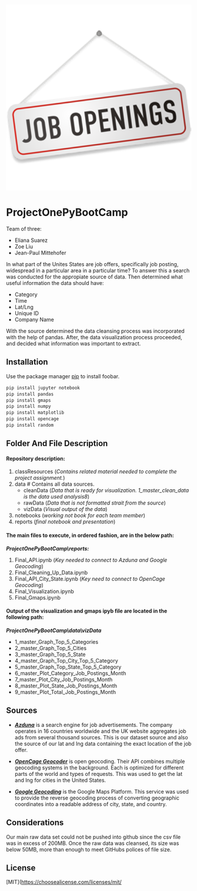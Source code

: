 
![](classResources\job_app_clip_art.png)


# ProjectOnePyBootCamp

Team of three:
* Eliana Suarez 
* Zoe Liu
* Jean-Paul Mittehofer

In what part of the Unites States are job offers, specifically job posting, widespread in a particular area in a particular time? 
To answer this a search was conducted for the appropiate source of data. Then determined what useful information the data should have:
* Category
* Time
* Lat/Lng
* Unique ID
* Company Name

With the source determined the data cleansing process was incorporated with the help of pandas. After, the data visualization process proceeded, and decided what information was important to extract.



## Installation

Use the package manager [pip](https://pip.pypa.io/en/stable/) to install foobar.

```bash
pip install jupyter notebook
pip install pandas
pip install gmaps
pip install numpy
pip install matplotlib
pip install opencage
pip install random
```

## Folder And File Description

#### Repository description:
1. classResources   (*Contains related material needed to complete the project assignment.*)
2. data # Contains all data sources.
    * cleanData     (*Data that is ready for visualization. 1_master_clean_data is the data used analysis8*)
    * rawData       (*Data that is not formatted strait from the source*)
    * vizData       (*Visual output of the data*)
3. notebooks        (*working not book for each team member*)
4. reports          (*final notebook and presentation*)


#### The main files to execute, in ordered fashion, are in the below path:
***ProjectOnePyBootCamp\reports:***

1. Final_API.ipynb (*Key needed to connect to Azduna and Google Geocoding*)
2. Final_Cleaning_Up_Data.ipynb
3. Final_API_City_State.ipynb (*Key need to connect to OpenCage Geocoding*)
4. Final_Visualization.ipynb
5. Final_Gmaps.ipynb

#### Output of the visualization and gmaps ipyb file are located in the following path:
***ProjectOnePyBootCamp\data\vizData***

* 1_master_Graph_Top_5_Categories
* 2_master_Graph_Top_5_Cities
* 3_master_Graph_Top_5_State
* 4_master_Graph_Top_City_Top_5_Category
* 5_master_Graph_Top_State_Top_5_Category
* 6_master_Plot_Category_Job_Postings_Month
* 7_master_Plot_City_Job_Postings_Month
* 8_master_Plot_State_Job_Postings_Month
* 9_master_Plot_Total_Job_Postings_Month


## Sources
* [***Azduna***](https://developer.adzuna.com/)
 is a search engine for job advertisements. 
 The company operates in 16 countries worldwide and the UK website aggregates job ads from several thousand sources. This is our dataset source and also the source of our lat and lng data containing the exact location of the job offer.

* [***OpenCage Geocoder***](https://opencagedata.com/)
is open geocoding. Their API combines multiple geocoding systems in the background. 
Each is optimized for different parts of the world and types of requests. This was used to get the lat and lng for cities in the United States.

* [***Google Geocoding***](https://cloud.google.com/maps-platform/)
 is the Google Maps Platform. This service was used to provide the reverse geocoding process of converting geographic coordinates into a readable address of city, state, and country\.
## Considerations
Our main raw data set could not be pushed into github since the csv file was in excess of 200MB.
Once the raw data was cleansed, its size was below 50MB, more than enough to meet GitHubs polices of file size.
## License
[MIT](https://choosealicense.com/licenses/mit/